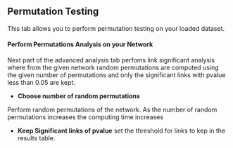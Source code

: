 ## Permutation Testing

This tab allows you to perform permutation testing on your loaded dataset. 

#### Perform Permutations Analysis on your Network

Next part of the advanced analysis tab perfoms link significant analysis where from the given network 
random permutations are computed using the given number of permutations and only the 
significant links with pvalue less than 0.05 are kept. 

* **Choose number of random permutations**

Perform random permutations of the network. As the number of random permutations increases the
computing time increases 

* **Keep Significant links of pvalue**
set the threshold for links to kep in the results table.






                                                                                                                                                                                                                 